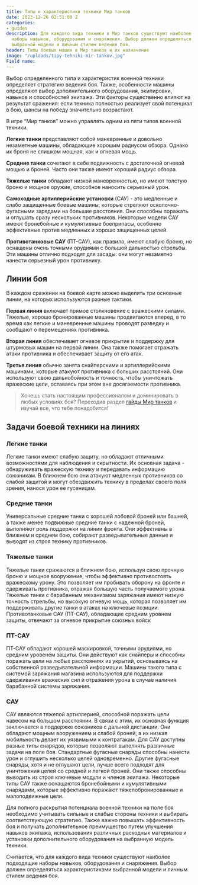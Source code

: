 ```yaml
---
title: Типы и характеристики техники Мир танков
date: 2023-12-26 02:51:00 Z
categories:
- guides
description: Для каждого вида техники в Мир танков существуют наиболее подходящие
  наборы навыков, оборудования и снаряжения. Выбор должен определяться характеристиками
  выбранной модели и личным стилем ведения боя.
header: Типы боевых машин в Мир танков и их назначение
image: "/uploads/tipy-tehniki-mir-tankov.jpg"
Field name: 
---
```


Выбор определенного типа и характеристик военной техники определяет стратегию ведения боя. Также, особенности машины определяют выбор дополнительного оборудования, экипировки, навыков и способностей экипажа. Эти факторы существенно влияют на результат сражения: если техника полностью реализует свой потенциал в бою, шансы на победу значительно возрастают.

В игре “Мир танков” можно управлять одним из пяти типов военной техники.

**Легкие танки** представляют собой маневренные и довольно незаметные машины, обладающие хорошим радиусом обзора. Однако их броня не слишком мощная, как и огневая мощь.

**Средние танки** сочетают в себе подвижность с достаточной огневой мощью и броней. Часто они также имеют хороший радиус обзора.

**Тяжелые танки** обладают низкой маневренностью, но имеют толстую броню и мощное оружие, способное наносить серьезный урон.

**Самоходные артиллерийские установки** (САУ) - это медленные и слабо защищенные боевые машины, которые стреляют осколочно-фугасными зарядами на большие расстояния. Они способны поражать и оглушать сразу нескольких противников. Некоторые модели САУ имеют бронебойные и кумулятивные боеприпасы, особенно эффективные против медленных и хорошо защищенных целей.

**Противотанковые САУ** (ПТ-САУ), как правило, имеют слабую броню, но оснащены очень точными орудиями с большой дальностью стрельбы. Эти машины отлично подходят для засады: они могут незаметно нанести серьезный урон противнику.

## Линии боя

В каждом сражении на боевой карте можно выделить три основные линии, на которых используются разные тактики.

**Первая линия** включает прямое столкновение с вражескими силами. Тяжелые, хорошо бронированные машины продвигаются вперед, в то время как легкие и маневренные машины проводят разведку и сообщают о перемещениях противника.

**Вторая линия** обеспечивает огневое прикрытие и поддержку для штурмовых машин на первой линии. Она также помогает отражать атаки противника и обеспечивает защиту от его атак.

**Третья линия** обычно занята снайперскими и артиллерийскими машинами, которые атакуют противника с больших расстояний. Они используют свою дальнобойность и точность, чтобы уничтожать вражеские цели, оставаясь при этом вне досягаемости противника.

> Хочешь стать настоящим профессионалом и доминировать в любых условиях боя? Переходив раздел [гайды Мир танков](/guides) и изучай все, что тебе понадобится!

## Задачи боевой техники на линиях

### Легкие танки

Легкие танки имеют слабую защиту, но обладают отличными возможностями для наблюдения и скрытности. Их основная задача - обнаруживать вражескую технику и передавать информацию союзникам. В ближнем бою они атакуют медленных противников со слабой защитой и могут обездвижить технику в пределах своего поля зрения, нанося урон ее гусеницам.

### Средние танки

Универсальные средние танки с хорошей лобовой броней или башней, а также менее подвижные средние танки с надежной броней, выполняют роль поддержки на линии фронта. Они эффективны в ближнем и среднем бою, собирают разведывательные данные и выводят из строя технику противников.

### Тяжелые танки

Тяжелые танки сражаются в ближнем бою, используя свою прочную броню и мощное вооружение, чтобы эффективно противостоять вражескому урону. Это позволяет им пробивать оборону на фронте и сдерживать противника, отражая большую часть получаемого урона. Тяжелые танки с барабанным механизмом заряжания имеют низкую точность стрельбы, но высокую огневую мощь, которая позволяет им поддерживать другие танки в атаках на ключевые позиции. Противотанковые САУ (ПТ-САУ), обладающие средним уровнем защиты, отвечают за огневое прикрытие союзных войск

### ПТ-САУ

ПТ-САУ обладают хорошей маскировкой, точными орудиями, но средним уровенем защиты. Они действуют как снайперы и способны поражать цели на любых расстояниях из укрытий, основываясь на собственной разведывательной информации. Машины такого типа с системой заряжания магазина используются для поддержки сдерживания вражеских сил и отражения урона в случае наличия барабанной системы заряжания.

### САУ

САУ являются тяжелой артиллерией, способной поражать цели навесом на большом расстоянии. В связи с этим, их основная функция заключается в поддержке союзников с дальней дистанции. Они обладают мощным вооружением и слабой броней, а их низкая мобильность делает их уязвимыми к контратакам. Для САУ доступны разные типы снарядов, которые позволяют выполнять различные задачи на поле боя. Стандартные фугасные снаряды способны нанести урон и оглушить несколько целей одновременно. Другие фугасные снаряды, хотя и не оглушают цели, лучше всего подходят для уничтожения целей со средней и легкой броней. Они также способны выводить из строя ключевые модули и членов экипажа. Некоторые типы САУ также оснащаются бронебойными и кумулятивными снарядами, которые эффективно поражают тяжелобронированные и малоподвижные цели.

Для полного раскрытия потенциала военной техники на поле боя необходимо учитывать сильные и слабые стороны техники и выбирать соответствующую стратегию. Также важно повышать эффективность боя и получать дополнительное преимущество путем улучшения навыков экипажа, использования различных расходных материалов и установки дополнительного оборудования на выбранную модель техники.

Считается, что для каждого вида техники существуют наиболее подходящие наборы навыков, оборудования и снаряжения. Выбор должен определяться характеристиками выбранной модели и личным стилем ведения боя.